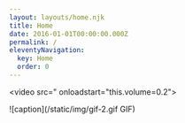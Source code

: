 ```yaml
---
layout: layouts/home.njk
title: Home
date: 2016-01-01T00:00:00.000Z
permalink: /
eleventyNavigation:
  key: Home
  order: 0
---
```


<video src=" onloadstart="this.volume=0.2">

![caption](/static/img/gif-2.gif GIF)